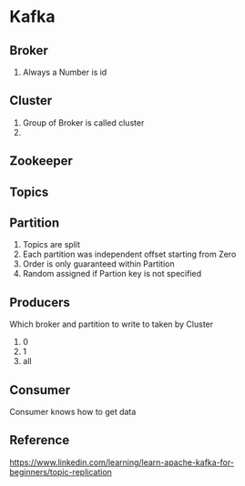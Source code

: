 
# Kafka

## Broker
1. Always a Number is id
## Cluster
1. Group of Broker is called cluster
1. 

## Zookeeper

## Topics

## Partition
1. Topics are split
1. Each partition was independent offset starting from Zero
1. Order is only guaranteed within Partition
1. Random assigned if Partion key is not specified

## Producers
Which broker and partition to write to taken by Cluster

1. 0
1. 1
1. all
## Consumer
Consumer knows how to get data


## Reference
https://www.linkedin.com/learning/learn-apache-kafka-for-beginners/topic-replication

